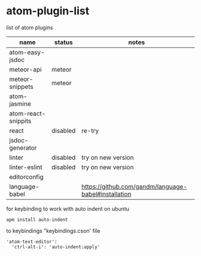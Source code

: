 # atom-plugin-list
list of atom plugins  

|name | status| notes|
|--------------- | ---------------| ---------------|
|atom-easy-jsdoc | | 
|meteor-api | meteor |
|meteor-snippets | meteor |
|atom-jasmine | |
|atom-react-snippits | |
|react | disabled | re-try |
|jsdoc-generator | |
|linter | disabled| try on new version|
|linter-eslint | disabled| try on new version|
|editorconfig | |
|language-babel |  | https://github.com/gandm/language-babel#installation |



for keybinding to work with auto indent on ubuntu
```
apm install auto-indent
```
to keybindings "keybindings.cson' file
```
'atom-text-editor':
  'ctrl-alt-i': 'auto-indent:apply'
```
